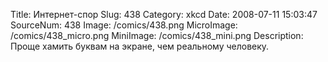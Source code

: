 Title: Интернет-спор 
Slug: 438 
Category: xkcd 
Date: 2008-07-11 15:03:47 
SourceNum: 438 
Image: /comics/438.png 
MicroImage: /comics/438_micro.png 
MiniImage: /comics/438_mini.png 
Description: Проще хамить буквам на экране, чем реальному человеку. 

